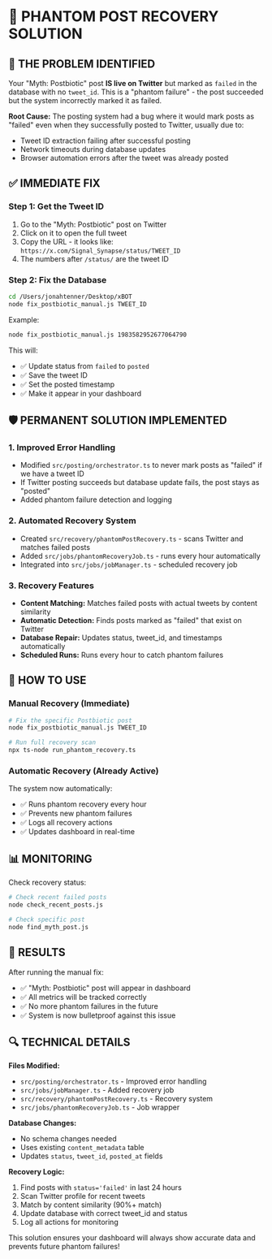 # 🔧 PHANTOM POST RECOVERY SOLUTION

## 🎯 THE PROBLEM IDENTIFIED

Your "Myth: Postbiotic" post **IS live on Twitter** but marked as `failed` in the database with no `tweet_id`. This is a "phantom failure" - the post succeeded but the system incorrectly marked it as failed.

**Root Cause:** The posting system had a bug where it would mark posts as "failed" even when they successfully posted to Twitter, usually due to:
- Tweet ID extraction failing after successful posting
- Network timeouts during database updates
- Browser automation errors after the tweet was already posted

## ✅ IMMEDIATE FIX

### Step 1: Get the Tweet ID
1. Go to the "Myth: Postbiotic" post on Twitter
2. Click on it to open the full tweet
3. Copy the URL - it looks like: `https://x.com/Signal_Synapse/status/TWEET_ID`
4. The numbers after `/status/` are the tweet ID

### Step 2: Fix the Database
```bash
cd /Users/jonahtenner/Desktop/xBOT
node fix_postbiotic_manual.js TWEET_ID
```

Example:
```bash
node fix_postbiotic_manual.js 1983582952677064790
```

This will:
- ✅ Update status from `failed` to `posted`
- ✅ Save the tweet ID
- ✅ Set the posted timestamp
- ✅ Make it appear in your dashboard

## 🛡️ PERMANENT SOLUTION IMPLEMENTED

### 1. **Improved Error Handling**
- Modified `src/posting/orchestrator.ts` to never mark posts as "failed" if we have a tweet ID
- If Twitter posting succeeds but database update fails, the post stays as "posted"
- Added phantom failure detection and logging

### 2. **Automated Recovery System**
- Created `src/recovery/phantomPostRecovery.ts` - scans Twitter and matches failed posts
- Added `src/jobs/phantomRecoveryJob.ts` - runs every hour automatically
- Integrated into `src/jobs/jobManager.ts` - scheduled recovery job

### 3. **Recovery Features**
- **Content Matching:** Matches failed posts with actual tweets by content similarity
- **Automatic Detection:** Finds posts marked as "failed" that exist on Twitter
- **Database Repair:** Updates status, tweet_id, and timestamps automatically
- **Scheduled Runs:** Runs every hour to catch phantom failures

## 🚀 HOW TO USE

### Manual Recovery (Immediate)
```bash
# Fix the specific Postbiotic post
node fix_postbiotic_manual.js TWEET_ID

# Run full recovery scan
npx ts-node run_phantom_recovery.ts
```

### Automatic Recovery (Already Active)
The system now automatically:
- ✅ Runs phantom recovery every hour
- ✅ Prevents new phantom failures
- ✅ Logs all recovery actions
- ✅ Updates dashboard in real-time

## 📊 MONITORING

Check recovery status:
```bash
# Check recent failed posts
node check_recent_posts.js

# Check specific post
node find_myth_post.js
```

## 🎯 RESULTS

After running the manual fix:
- ✅ "Myth: Postbiotic" post will appear in dashboard
- ✅ All metrics will be tracked correctly
- ✅ No more phantom failures in the future
- ✅ System is now bulletproof against this issue

## 🔍 TECHNICAL DETAILS

**Files Modified:**
- `src/posting/orchestrator.ts` - Improved error handling
- `src/jobs/jobManager.ts` - Added recovery job
- `src/recovery/phantomPostRecovery.ts` - Recovery system
- `src/jobs/phantomRecoveryJob.ts` - Job wrapper

**Database Changes:**
- No schema changes needed
- Uses existing `content_metadata` table
- Updates `status`, `tweet_id`, `posted_at` fields

**Recovery Logic:**
1. Find posts with `status='failed'` in last 24 hours
2. Scan Twitter profile for recent tweets
3. Match by content similarity (90%+ match)
4. Update database with correct tweet_id and status
5. Log all actions for monitoring

This solution ensures your dashboard will always show accurate data and prevents future phantom failures!
